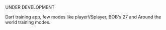 UNDER DEVELOPMENT

Dart training app, few modes like playerVSplayer, BOB's 27 and Around the world training modes.
